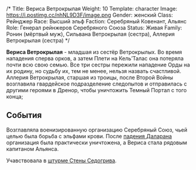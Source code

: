 /*
Title: Вериса Ветрокрылая
Weight: 10
Template: character
Image: https://i.postimg.cc/nhNL9D3F/image.png
Gender: женский
Class: Рейнджер
Race: Высший эльф
Faction: Серебряный Ковенант, Альянс
Role: Генерал рейнжеров Серебряного Союза
Status: Живая
Family: Ронин (мёртвый муж), Сильвана Ветрокрылая (сестра), Аллерия Ветрокрылая (сестра)
*/

**Вериса Ветрокрылая** - младшая из сестёр Ветрокрылых. Во время нападения сперва орков, а затем Плети на Кель’Талас она потеряла почти всю свою семью. Все три сестры пережили нападение Орды на их родину, но судьбу их, тем не менее, нельзя назвать счастливой. Аллерия Ветрокрылая, старшая из троицы, после Второй Войны возглавила гвардейское подразделение следопытов и отправилась с другими героями в Дренор, чтобы уничтожить Темный Портал с того конца;

## События

Возглавляла военизированную организацию Серебряный Союз, чьей целью была борьба с эльфами крови. После [падения Даларана](/events/fall-of-dalaran) организация была практически уничтожена, а Вериса стала рядовым капитаном Альянса.

Учавствовала в [штурме Стены Седогрива](/events/fall-of-the-wall).